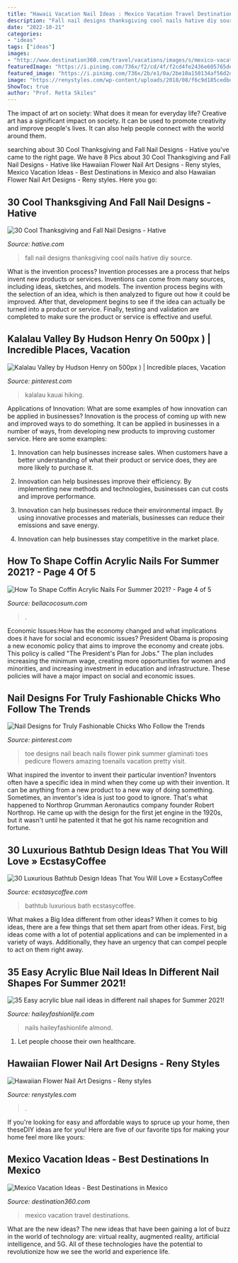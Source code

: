 ```yaml
---
title: "Hawaii Vacation Nail Ideas : Mexico Vacation Travel Destinations"
description: "Fall nail designs thanksgiving cool nails hative diy source"
date: "2022-10-21"
categories:
- "ideas"
tags: ["ideas"]
images:
- "http://www.destination360.com/travel/vacations/images/s/mexico-vacation-ideas.jpg"
featuredImage: "https://i.pinimg.com/736x/f2/cd/4f/f2cd4fe2436e605765de07b5872f69d7--oahu-hawaii-kauai.jpg"
featured_image: "https://i.pinimg.com/736x/2b/e1/0a/2be10a150134af56d2d55459f9c6dbb3.jpg"
image: "https://renystyles.com/wp-content/uploads/2018/08/f6c9d185cedbd96de8eda898de1fad65.jpg"
ShowToc: true
author: "Prof. Retta Skiles"
---
```



The impact of art on society: What does it mean for everyday life?
Creative art has a significant impact on society. It can be used to promote creativity and improve people's lives. It can also help people connect with the world around them.

	

		
searching about 30 Cool Thanksgiving and Fall Nail Designs - Hative you've came to the right page. We have 8 Pics about 30 Cool Thanksgiving and Fall Nail Designs - Hative like Hawaiian Flower Nail Art Designs - Reny styles, Mexico Vacation Ideas - Best Destinations in Mexico and also Hawaiian Flower Nail Art Designs - Reny styles. Here you go:
		
    
## 30 Cool Thanksgiving And Fall Nail Designs - Hative

<img loading=lazy src="http://hative.com/wp-content/uploads/2014/11/thanksgiving-nail-designs/11-thanksgiving-and-fall-nail-designs.jpg" onerror="this.onerror=null;this.src='https://tse3.mm.bing.net/th?id=OIP.3U8uvacyvg3gOzJg5A-ZEQHaHY&amp;pid=15.1';" alt="30 Cool Thanksgiving and Fall Nail Designs - Hative">

_Source: hative.com_

>fall nail designs thanksgiving cool nails hative diy source. 

	

What is the invention process?
Invention processes are a process that helps invent new products or services. Inventions can come from many sources, including ideas, sketches, and models. The invention process begins with the selection of an idea, which is then analyzed to figure out how it could be improved. After that, development begins to see if the idea can actually be turned into a product or service. Finally, testing and validation are completed to make sure the product or service is effective and useful.

    
## Kalalau Valley By Hudson Henry On 500px ) | Incredible Places, Vacation

<img loading=lazy src="https://i.pinimg.com/736x/f2/cd/4f/f2cd4fe2436e605765de07b5872f69d7--oahu-hawaii-kauai.jpg" onerror="this.onerror=null;this.src='https://tse3.mm.bing.net/th?id=OIP.qFHBKZBMyl00rZJx-yNTzwHaLD&amp;pid=15.1';" alt="Kalalau Valley by Hudson Henry on 500px ) | Incredible places, Vacation">

_Source: pinterest.com_

>kalalau kauai hiking. 

	

Applications of Innovation: What are some examples of how innovation can be applied in businesses?
Innovation is the process of coming up with new and improved ways to do something. It can be applied in businesses in a number of ways, from developing new products to improving customer service. Here are some examples:
1. Innovation can help businesses increase sales. When customers have a better understanding of what their product or service does, they are more likely to purchase it.

2. Innovation can help businesses improve their efficiency. By implementing new methods and technologies, businesses can cut costs and improve performance.

3. Innovation can help businesses reduce their environmental impact. By using innovative processes and materials, businesses can reduce their emissions and save energy.

4. Innovation can help businesses stay competitive in the market place.

    
## How To Shape Coffin Acrylic Nails For Summer 2021? - Page 4 Of 5

<img loading=lazy src="https://bellacocosum.com/wp-content/uploads/2021/05/30-18.jpg" onerror="this.onerror=null;this.src='https://tse2.mm.bing.net/th?id=OIP.kg4KOTR_HdKER03QZkysvwHaLH&amp;pid=15.1';" alt="How To Shape Coffin Acrylic Nails For Summer 2021? - Page 4 of 5">

_Source: bellacocosum.com_

>. 

	

Economic Issues:How has the economy changed and what implications does it have for social and economic issues?
President Obama is proposing a new economic policy that aims to improve the economy and create jobs. This policy is called "The President's Plan for Jobs." The plan includes increasing the minimum wage, creating more opportunities for women and minorities, and increasing investment in education and infrastructure. These policies will have a major impact on social and economic issues.

    
## Nail Designs For Truly Fashionable Chicks Who Follow The Trends

<img loading=lazy src="https://i.pinimg.com/736x/2b/e1/0a/2be10a150134af56d2d55459f9c6dbb3.jpg" onerror="this.onerror=null;this.src='https://tse1.mm.bing.net/th?id=OIP.8IAjFxona_uFOMatkpQMdQHaLG&amp;pid=15.1';" alt="Nail Designs for Truly Fashionable Chicks Who Follow the Trends">

_Source: pinterest.com_

>toe designs nail beach nails flower pink summer glaminati toes pedicure flowers amazing toenails vacation pretty visit. 

	

What inspired the inventor to invent their particular invention?
Inventors often have a specific idea in mind when they come up with their invention. It can be anything from a new product to a new way of doing something. Sometimes, an inventor's idea is just too good to ignore. That's what happened to Northrop Grumman Aeronautics company founder Robert Northrop. He came up with the design for the first jet engine in the 1920s, but it wasn't until he patented it that he got his name recognition and fortune.

    
## 30 Luxurious Bathtub Design Ideas That You Will Love » EcstasyCoffee

<img loading=lazy src="https://i1.wp.com/www.ecstasycoffee.com/wp-content/uploads/2016/10/S1tylish-Luxurious-Bathtub-.jpg?resize=601%2C800" onerror="this.onerror=null;this.src='https://tse1.mm.bing.net/th?id=OIP.ORKTqIEnxOoVS8C5kWhe2wHaJ2&amp;pid=15.1';" alt="30 Luxurious Bathtub Design Ideas That You Will Love » EcstasyCoffee">

_Source: ecstasycoffee.com_

>bathtub luxurious bath ecstasycoffee. 

	

What makes a Big Idea different from other ideas?
When it comes to big ideas, there are a few things that set them apart from other ideas. First, big ideas come with a lot of potential applications and can be implemented in a variety of ways. Additionally, they have an urgency that can compel people to act on them right away.

    
## 35 Easy Acrylic Blue Nail Ideas In Different Nail Shapes For Summer 2021!

<img loading=lazy src="https://haileyfashionlife.com/wp-content/uploads/2021/04/30-5-683x1024.jpg" onerror="this.onerror=null;this.src='https://tse1.mm.bing.net/th?id=OIP.iUxT2lcxz1Bapu7-l2PNEwHaLG&amp;pid=15.1';" alt="35 Easy acrylic blue nail ideas in different nail shapes for Summer 2021!">

_Source: haileyfashionlife.com_

>nails haileyfashionlife almond. 

	

1. Let people choose their own healthcare.

    
## Hawaiian Flower Nail Art Designs - Reny Styles

<img loading=lazy src="https://renystyles.com/wp-content/uploads/2018/08/f6c9d185cedbd96de8eda898de1fad65.jpg" onerror="this.onerror=null;this.src='https://tse3.mm.bing.net/th?id=OIP.AqH-IQrjNyH-8mCCfyj6IwHaHa&amp;pid=15.1';" alt="Hawaiian Flower Nail Art Designs - Reny styles">

_Source: renystyles.com_

>. 

	

If you're looking for easy and affordable ways to spruce up your home, then theseDIY ideas are for you! Here are five of our favorite tips for making your home feel more like yours: 

    
## Mexico Vacation Ideas - Best Destinations In Mexico

<img loading=lazy src="http://www.destination360.com/travel/vacations/images/s/mexico-vacation-ideas.jpg" onerror="this.onerror=null;this.src='https://tse3.mm.bing.net/th?id=OIP.CX3vW39kg7k_hQVt7zadqQHaFU&amp;pid=15.1';" alt="Mexico Vacation Ideas - Best Destinations in Mexico">

_Source: destination360.com_

>mexico vacation travel destinations. 

	

What are the new ideas?
The new ideas that have been gaining a lot of buzz in the world of technology are: virtual reality, augmented reality, artificial intelligence, and 5G. All of these technologies have the potential to revolutionize how we see the world and experience life.

